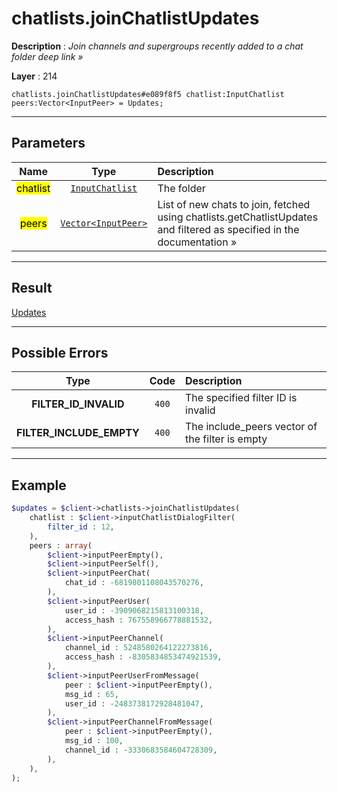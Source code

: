 # chatlists.joinChatlistUpdates

**Description** : *Join channels and supergroups recently added to a chat folder deep link &raquo;*

**Layer** : 214

```tl
chatlists.joinChatlistUpdates#e089f8f5 chatlist:InputChatlist peers:Vector<InputPeer> = Updates;
```

---

## Parameters

| Name | Type | Description |
| :---: | :---: | :--- |
| <mark>chatlist</mark> | [`InputChatlist`](type/InputChatlist) | The folder |
| <mark>peers</mark> | [`Vector<InputPeer>`](type/InputPeer) | List of new chats to join, fetched using chatlists.getChatlistUpdates and filtered as specified in the documentation » |

---

## Result

[Updates](type/Updates)

---

## Possible Errors

| Type | Code | Description |
| :---: | :---: | :--- |
| **FILTER_ID_INVALID** | `400` | The specified filter ID is invalid |
| **FILTER_INCLUDE_EMPTY** | `400` | The include_peers vector of the filter is empty |

---

## Example

```php
$updates = $client->chatlists->joinChatlistUpdates(
	chatlist : $client->inputChatlistDialogFilter(
		filter_id : 12,
	),
	peers : array(
		$client->inputPeerEmpty(),
		$client->inputPeerSelf(),
		$client->inputPeerChat(
			chat_id : -6819801108043570276,
		),
		$client->inputPeerUser(
			user_id : -3909068215813100318,
			access_hash : 767558966778881532,
		),
		$client->inputPeerChannel(
			channel_id : 5248580264122273816,
			access_hash : -8305834853474921539,
		),
		$client->inputPeerUserFromMessage(
			peer : $client->inputPeerEmpty(),
			msg_id : 65,
			user_id : -2483738172928481047,
		),
		$client->inputPeerChannelFromMessage(
			peer : $client->inputPeerEmpty(),
			msg_id : 100,
			channel_id : -3330683584604728309,
		),
	),
);
```